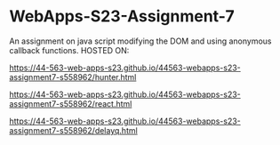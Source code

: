 # WebApps-S23-Assignment-7
An assignment on java script modifying the DOM and using anonymous callback functions.
HOSTED ON:

https://44-563-web-apps-s23.github.io/44563-webapps-s23-assignment7-s558962/hunter.html


https://44-563-web-apps-s23.github.io/44563-webapps-s23-assignment7-s558962/react.html


https://44-563-web-apps-s23.github.io/44563-webapps-s23-assignment7-s558962/delayq.html

